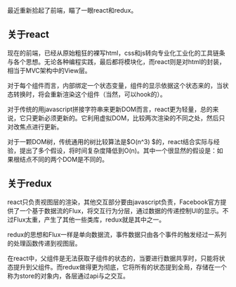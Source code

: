 最近重新拾起了前端，瞄了一眼react和redux。

## 关于react

现在的前端，已经从原始粗狂的裸写html，css和js转向专业化工业化的工具链条与各个思想。无论各种编程实践，最后都将模块化，而react则是对html的封装，相当于MVC架构中的View层。

对于每个组件而言，内部绑定一个状态变量，组件的显示依据这个状态来的，当状态转换时，将会重新渲染这个组件（当然，可以hook的）。

对于传统的用javascript拼接字符串来更新DOM而言，react更为轻量，总的来说，它只更新必须更新的。它利用虚拟DOM，比较两次渲染的不同之处，然后只对改焦点进行更新。

对于一颗DOM树，传统通用的树比较算法是$O(n^3) $的，react结合实际与经验，提出了多个假设，将时间复杂度降低到O(n)。其中一个很显然的假设是：如果根结点不同的两个DOM是不同的。

## 关于redux

react只负责视图层的渲染，其他交互部分要由javascript负责，Facebook官方提供了一个基于数据流的Flux，将交互行为分层，通过数据的传递控制UI的显示。不过Flux太重，产生了其他一些类库，redux就是其中之一。

redux的思想和Flux一样是单向数据流，事件数据只由各个事件的触发经过一系列的处理函数传递到视图层。

在react中，父组件是无法获取子组件的状态的，当要进行数据共享时，只能将状态提升到父组件。而redux做得更为彻底，它将所有的状态提到全局，存储在一个称为store的对象内，各层通过api与之交互。
